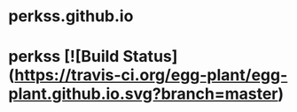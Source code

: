 # perkss.github.io

# perkss [![Build Status] (https://travis-ci.org/egg-plant/egg-plant.github.io.svg?branch=master)

